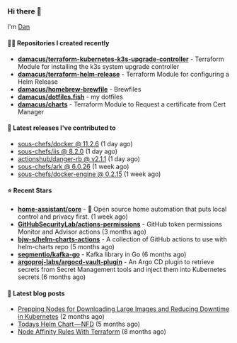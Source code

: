 

### Hi there 👋

I'm [Dan](https://medium.com/@dan.m.webb)

#### 👨‍💻 Repositories I created recently
- **[damacus/terraform-kubernetes-k3s-upgrade-controller](https://github.com/damacus/terraform-kubernetes-k3s-upgrade-controller)** - Terraform Module for installing the k3s system upgrade controller
- **[damacus/terraform-helm-release](https://github.com/damacus/terraform-helm-release)** - Terraform Module for configuring a Helm Release
- **[damacus/homebrew-brewfile](https://github.com/damacus/homebrew-brewfile)** - Brewfiles
- **[damacus/dotfiles.fish](https://github.com/damacus/dotfiles.fish)** - my dotfiles
- **[damacus/charts](https://github.com/damacus/charts)** - Terraform Module to Request a certificate from Cert Manager

#### 🚀 Latest releases I've contributed to


- [sous-chefs/docker @ 11.2.6](https://github.com/sous-chefs/docker/releases/tag/11.2.6) (1 day ago)
- [sous-chefs/iis @ 8.2.0](https://github.com/sous-chefs/iis/releases/tag/8.2.0) (1 day ago)
- [actionshub/danger-rb @ v2.1.1](https://github.com/actionshub/danger-rb/releases/tag/v2.1.1) (1 day ago)
- [sous-chefs/ark @ 6.0.26](https://github.com/sous-chefs/ark/releases/tag/6.0.26) (1 week ago)
- [sous-chefs/docker-engine @ 0.2.15](https://github.com/sous-chefs/docker-engine/releases/tag/0.2.15) (1 week ago)

#### ⭐ Recent Stars


- **[home-assistant/core](https://github.com/home-assistant/core)** - :house_with_garden: Open source home automation that puts local control and privacy first. (1 week ago)
- **[GitHubSecurityLab/actions-permissions](https://github.com/GitHubSecurityLab/actions-permissions)** - GitHub token permissions Monitor and Advisor actions (3 months ago)
- **[bjw-s/helm-charts-actions](https://github.com/bjw-s/helm-charts-actions)** - A collection of GitHub actions to use with helm-charts repo (5 months ago)
- **[segmentio/kafka-go](https://github.com/segmentio/kafka-go)** - Kafka library in Go (6 months ago)
- **[argoproj-labs/argocd-vault-plugin](https://github.com/argoproj-labs/argocd-vault-plugin)** - An Argo CD plugin to retrieve secrets from Secret Management tools and inject them into Kubernetes secrets (6 months ago)

#### 📄 Latest blog posts
- [Prepping Nodes for Downloading Large Images and Reducing Downtime in Kubernetes](https://medium.com/@dan.m.webb/prepping-nodes-for-downloading-large-images-and-reducing-downtime-in-kubernetes-551ead53f0?source=rss-bbba9c670f6e------2) (2 months ago)
- [Todays Helm Chart — NFD](https://medium.com/@dan.m.webb/todays-helm-chart-nfd-efe64f156edd?source=rss-bbba9c670f6e------2) (5 months ago)
- [Node Affinity Rules With Terraform](https://awstip.com/node-affinity-rules-with-terraform-a0766e0bb1da?source=rss-bbba9c670f6e------2) (8 months ago)
